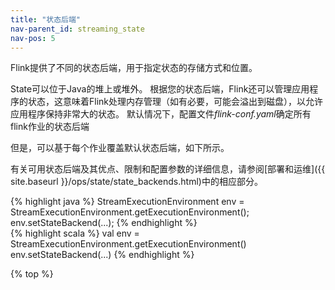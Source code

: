 ```yaml
---
title: "状态后端"
nav-parent_id: streaming_state
nav-pos: 5
---
```

<!--
Licensed to the Apache Software Foundation (ASF) under one
or more contributor license agreements.  See the NOTICE file
distributed with this work for additional information
regarding copyright ownership.  The ASF licenses this file
to you under the Apache License, Version 2.0 (the
"License"); you may not use this file except in compliance
with the License.  You may obtain a copy of the License at

  http://www.apache.org/licenses/LICENSE-2.0

Unless required by applicable law or agreed to in writing,
software distributed under the License is distributed on an
"AS IS" BASIS, WITHOUT WARRANTIES OR CONDITIONS OF ANY
KIND, either express or implied.  See the License for the
specific language governing permissions and limitations
under the License.
-->

Flink提供了不同的状态后端，用于指定状态的存储方式和位置。

State可以位于Java的堆上或堆外。 根据您的状态后端，Flink还可以管理应用程序的状态，这意味着Flink处理内存管理（如有必要，可能会溢出到磁盘），以允许应用程序保持非常大的状态。 默认情况下，配置文件*flink-conf.yaml*确定所有flink作业的状态后端

但是，可以基于每个作业覆盖默认状态后端，如下所示。

有关可用状态后端及其优点、限制和配置参数的详细信息，请参阅[部署和运维]({{ site.baseurl }}/ops/state/state_backends.html)中的相应部分。


<div class="codetabs" markdown="1">
<div data-lang="java" markdown="1">
{% highlight java %}
StreamExecutionEnvironment env = StreamExecutionEnvironment.getExecutionEnvironment();
env.setStateBackend(...);
{% endhighlight %}
</div>
<div data-lang="scala" markdown="1">
{% highlight scala %}
val env = StreamExecutionEnvironment.getExecutionEnvironment()
env.setStateBackend(...)
{% endhighlight %}
</div>
</div>

{% top %}
